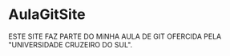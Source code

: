 # AulaGitSite

ESTE SITE FAZ PARTE DO MiNHA AULA DE GIT OFERCIDA PELA "UNIVERSIDADE CRUZEIRO DO SUL".
